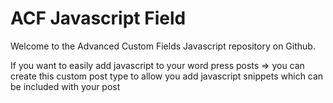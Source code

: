 # ACF Javascript Field

Welcome to the Advanced Custom Fields Javascript repository on Github.

If you want to easily add javascript to your word press posts =>  you can create this custom post type to allow you add javascript snippets which can be included with your post